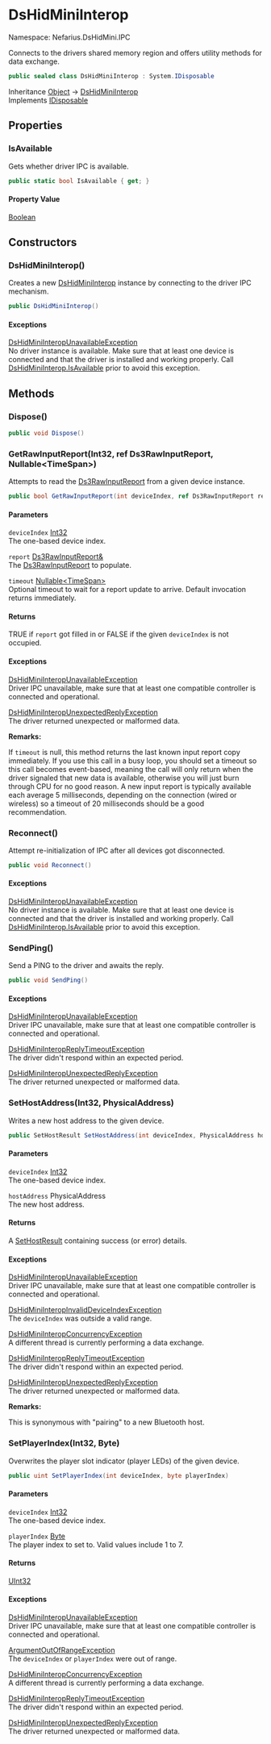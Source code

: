 # DsHidMiniInterop

Namespace: Nefarius.DsHidMini.IPC

Connects to the drivers shared memory region and offers utility methods for data exchange.

```csharp
public sealed class DsHidMiniInterop : System.IDisposable
```

Inheritance [Object](https://docs.microsoft.com/en-us/dotnet/api/system.object) → [DsHidMiniInterop](./nefarius.dshidmini.ipc.dshidminiinterop.md)<br>
Implements [IDisposable](https://docs.microsoft.com/en-us/dotnet/api/system.idisposable)

## Properties

### <a id="properties-isavailable"/>**IsAvailable**

Gets whether driver IPC is available.

```csharp
public static bool IsAvailable { get; }
```

#### Property Value

[Boolean](https://docs.microsoft.com/en-us/dotnet/api/system.boolean)<br>

## Constructors

### <a id="constructors-.ctor"/>**DsHidMiniInterop()**

Creates a new [DsHidMiniInterop](./nefarius.dshidmini.ipc.dshidminiinterop.md) instance by connecting to the driver IPC mechanism.

```csharp
public DsHidMiniInterop()
```

#### Exceptions

[DsHidMiniInteropUnavailableException](./nefarius.dshidmini.ipc.exceptions.dshidminiinteropunavailableexception.md)<br>
No driver instance is available. Make sure that at least one
 device is connected and that the driver is installed and working properly. Call [DsHidMiniInterop.IsAvailable](./nefarius.dshidmini.ipc.dshidminiinterop.md#isavailable) prior to
 avoid this exception.

## Methods

### <a id="methods-dispose"/>**Dispose()**

```csharp
public void Dispose()
```

### <a id="methods-getrawinputreport"/>**GetRawInputReport(Int32, ref Ds3RawInputReport, Nullable&lt;TimeSpan&gt;)**

Attempts to read the [Ds3RawInputReport](./nefarius.dshidmini.ipc.models.public.ds3rawinputreport.md) from a given device instance.

```csharp
public bool GetRawInputReport(int deviceIndex, ref Ds3RawInputReport report, Nullable<TimeSpan> timeout)
```

#### Parameters

`deviceIndex` [Int32](https://docs.microsoft.com/en-us/dotnet/api/system.int32)<br>
The one-based device index.

`report` [Ds3RawInputReport&](./nefarius.dshidmini.ipc.models.public.ds3rawinputreport&.md)<br>
The [Ds3RawInputReport](./nefarius.dshidmini.ipc.models.public.ds3rawinputreport.md) to populate.

`timeout` [Nullable&lt;TimeSpan&gt;](https://docs.microsoft.com/en-us/dotnet/api/system.nullable-1)<br>
Optional timeout to wait for a report update to arrive. Default invocation returns immediately.

#### Returns

TRUE if `report` got filled in or FALSE if the given `deviceIndex` is not
 occupied.

#### Exceptions

[DsHidMiniInteropUnavailableException](./nefarius.dshidmini.ipc.exceptions.dshidminiinteropunavailableexception.md)<br>
Driver IPC unavailable, make sure that at least one compatible
 controller is connected and operational.

[DsHidMiniInteropUnexpectedReplyException](./nefarius.dshidmini.ipc.exceptions.dshidminiinteropunexpectedreplyexception.md)<br>
The driver returned unexpected or malformed data.

**Remarks:**

If `timeout` is null, this method returns the last known input report copy immediately. If
 you use this call in a busy loop, you should set a timeout so this call becomes event-based, meaning the call will
 only return when the driver signaled that new data is available, otherwise you will just burn through CPU for no
 good reason. A new input report is typically available each average 5 milliseconds, depending on the connection
 (wired or wireless) so a timeout of 20 milliseconds should be a good recommendation.

### <a id="methods-reconnect"/>**Reconnect()**

Attempt re-initialization of IPC after all devices got disconnected.

```csharp
public void Reconnect()
```

#### Exceptions

[DsHidMiniInteropUnavailableException](./nefarius.dshidmini.ipc.exceptions.dshidminiinteropunavailableexception.md)<br>
No driver instance is available. Make sure that at least one
 device is connected and that the driver is installed and working properly. Call [DsHidMiniInterop.IsAvailable](./nefarius.dshidmini.ipc.dshidminiinterop.md#isavailable) prior to
 avoid this exception.

### <a id="methods-sendping"/>**SendPing()**

Send a PING to the driver and awaits the reply.

```csharp
public void SendPing()
```

#### Exceptions

[DsHidMiniInteropUnavailableException](./nefarius.dshidmini.ipc.exceptions.dshidminiinteropunavailableexception.md)<br>
Driver IPC unavailable, make sure that at least one compatible
 controller is connected and operational.

[DsHidMiniInteropReplyTimeoutException](./nefarius.dshidmini.ipc.exceptions.dshidminiinteropreplytimeoutexception.md)<br>
The driver didn't respond within an expected period.

[DsHidMiniInteropUnexpectedReplyException](./nefarius.dshidmini.ipc.exceptions.dshidminiinteropunexpectedreplyexception.md)<br>
The driver returned unexpected or malformed data.

### <a id="methods-sethostaddress"/>**SetHostAddress(Int32, PhysicalAddress)**

Writes a new host address to the given device.

```csharp
public SetHostResult SetHostAddress(int deviceIndex, PhysicalAddress hostAddress)
```

#### Parameters

`deviceIndex` [Int32](https://docs.microsoft.com/en-us/dotnet/api/system.int32)<br>
The one-based device index.

`hostAddress` PhysicalAddress<br>
The new host address.

#### Returns

A [SetHostResult](./nefarius.dshidmini.ipc.models.public.sethostresult.md) containing success (or error) details.

#### Exceptions

[DsHidMiniInteropUnavailableException](./nefarius.dshidmini.ipc.exceptions.dshidminiinteropunavailableexception.md)<br>
Driver IPC unavailable, make sure that at least one compatible
 controller is connected and operational.

[DsHidMiniInteropInvalidDeviceIndexException](./nefarius.dshidmini.ipc.exceptions.dshidminiinteropinvaliddeviceindexexception.md)<br>
The `deviceIndex` was outside a valid
 range.

[DsHidMiniInteropConcurrencyException](./nefarius.dshidmini.ipc.exceptions.dshidminiinteropconcurrencyexception.md)<br>
A different thread is currently performing a data exchange.

[DsHidMiniInteropReplyTimeoutException](./nefarius.dshidmini.ipc.exceptions.dshidminiinteropreplytimeoutexception.md)<br>
The driver didn't respond within an expected period.

[DsHidMiniInteropUnexpectedReplyException](./nefarius.dshidmini.ipc.exceptions.dshidminiinteropunexpectedreplyexception.md)<br>
The driver returned unexpected or malformed data.

**Remarks:**

This is synonymous with "pairing" to a new Bluetooth host.

### <a id="methods-setplayerindex"/>**SetPlayerIndex(Int32, Byte)**

Overwrites the player slot indicator (player LEDs) of the given device.

```csharp
public uint SetPlayerIndex(int deviceIndex, byte playerIndex)
```

#### Parameters

`deviceIndex` [Int32](https://docs.microsoft.com/en-us/dotnet/api/system.int32)<br>
The one-based device index.

`playerIndex` [Byte](https://docs.microsoft.com/en-us/dotnet/api/system.byte)<br>
The player index to set to. Valid values include 1 to 7.

#### Returns

[UInt32](https://docs.microsoft.com/en-us/dotnet/api/system.uint32)

#### Exceptions

[DsHidMiniInteropUnavailableException](./nefarius.dshidmini.ipc.exceptions.dshidminiinteropunavailableexception.md)<br>
Driver IPC unavailable, make sure that at least one compatible
 controller is connected and operational.

[ArgumentOutOfRangeException](https://docs.microsoft.com/en-us/dotnet/api/system.argumentoutofrangeexception)<br>
The `deviceIndex` or `playerIndex`
 were out of range.

[DsHidMiniInteropConcurrencyException](./nefarius.dshidmini.ipc.exceptions.dshidminiinteropconcurrencyexception.md)<br>
A different thread is currently performing a data exchange.

[DsHidMiniInteropReplyTimeoutException](./nefarius.dshidmini.ipc.exceptions.dshidminiinteropreplytimeoutexception.md)<br>
The driver didn't respond within an expected period.

[DsHidMiniInteropUnexpectedReplyException](./nefarius.dshidmini.ipc.exceptions.dshidminiinteropunexpectedreplyexception.md)<br>
The driver returned unexpected or malformed data.

